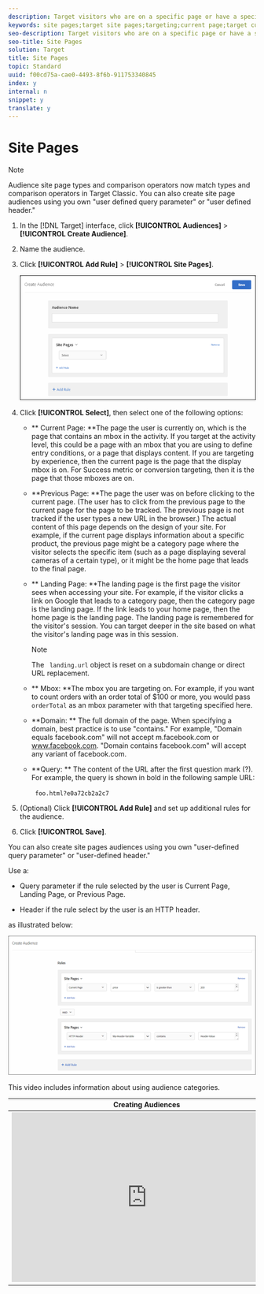 ```yaml
---
description: Target visitors who are on a specific page or have a specific mbox parameter.
keywords: site pages;target site pages;targeting;current page;target current page;previous page;target previous page;landing page;target landing page;mbox;target mbox
seo-description: Target visitors who are on a specific page or have a specific mbox parameter.
seo-title: Site Pages
solution: Target
title: Site Pages
topic: Standard
uuid: f00cd75a-cae0-4493-8f6b-911753340845
index: y
internal: n
snippet: y
translate: y
---
```


# Site Pages


>[!NOTE]
>
>Audience site page types and comparison operators now match types and comparison operators in Target Classic. You can also create site page audiences using you own "user defined query parameter" or "user defined header."




1. In the [!DNL  Target] interface, click **[!UICONTROL  Audiences]** > **[!UICONTROL  Create Audience]**. 

1. Name the audience. 

1. Click **[!UICONTROL  Add Rule]** > **[!UICONTROL  Site Pages]**. 

   ![](assets/target_site_pages.png) 

1. Click **[!UICONTROL  Select]**, then select one of the following options: 


    * ** Current Page: **The page the user is currently on, which is the page that contains an mbox in the activity. If you target at the activity level, this could be a page with an mbox that you are using to define entry conditions, or a page that displays content. If you are targeting by experience, then the current page is the page that the display mbox is on. For Success metric or conversion targeting, then it is the page that those mboxes are on. 

    * **Previous Page: **The page the user was on before clicking to the current page. (The user has to click from the previous page to the current page for the page to be tracked. The previous page is not tracked if the user types a new URL in the browser.) The actual content of this page depends on the design of your site. For example, if the current page displays information about a specific product, the previous page might be a category page where the visitor selects the specific item (such as a page displaying several cameras of a certain type), or it might be the home page that leads to the final page. 

    * ** Landing Page: **The landing page is the first page the visitor sees when accessing your site. For example, if the visitor clicks a link on Google that leads to a category page, then the category page is the landing page. If the link leads to your home page, then the home page is the landing page. The landing page is remembered for the visitor's session. You can target deeper in the site based on what the visitor's landing page was in this session. 


      >[!NOTE]
      >
      >The ` landing.url` object is reset on a subdomain change or direct URL replacement. 


    * ** Mbox: **The mbox you are targeting on. For example, if you want to count orders with an order total of $100 or more, you would pass ` orderTotal` as an mbox parameter with that targeting specified here. 

    * **Domain: ** The full domain of the page. When specifying a domain, best practice is to use "contains." For example, "Domain equals facebook.com" will not accept m.facebook.com or www.facebook.com. "Domain contains facebook.com" will accept any variant of facebook.com. 

    * **Query: ** The content of the URL after the first question mark (?). For example, the query is shown in bold in the following sample URL: 

      ` foo.html?e0a72cb2a2c7` 



1. (Optional) Click **[!UICONTROL  Add Rule]** and set up additional rules for the audience. 

1. Click **[!UICONTROL  Save]**. 



You can also create site pages audiences using you own "user-defined query parameter" or "user-defined header."

Use a: 


* Query parameter if the rule selected by the user is Current Page, Landing Page, or Previous Page. 

* Header if the rule select by the user is an HTTP header. 



as illustrated below: 

![](assets/site_pages.png) 

This video includes information about using audience categories. 

<table id="table_A3A70CC0C9F54131BB9F098B4DA8C9D6"> 
 <thead> 
  <tr> 
   <th class="entry" colspan="2"> Creating Audiences </th> 
   <th colname="col3" class="entry"> 9:58 </th> 
  </tr>
 </thead>
 <tbody> 
  <tr> 
   <td colspan="2"> 
    <div width="550" class="video-iframe"> 
     <iframe src="https://www.youtube.com/embed/wV9lVTSOxMk/" frameborder="0" webkitallowfullscreen="true" mozallowfullscreen="true" oallowfullscreen="true" msallowfullscreen="true" allowfullscreen="allowfullscreen" scrolling="no" width="550" height="345">https://www.youtube.com/embed/wV9lVTSOxMk/</iframe>
    </div> </td> 
   <td colname="col3"> <p> 
     <ul id="ul_FF4FEC7BC7A34461BAA54FBE18A8E63B"> 
      <li id="li_7D6D4CB2E771430F84D2B658F8611532">Create audiences </li> 
      <li id="li_8529CB01E80B4C89B74287882AE0DA9D">Define audience categories </li> 
     </ul> </p> </td> 
  </tr> 
 </tbody> 
</table>

